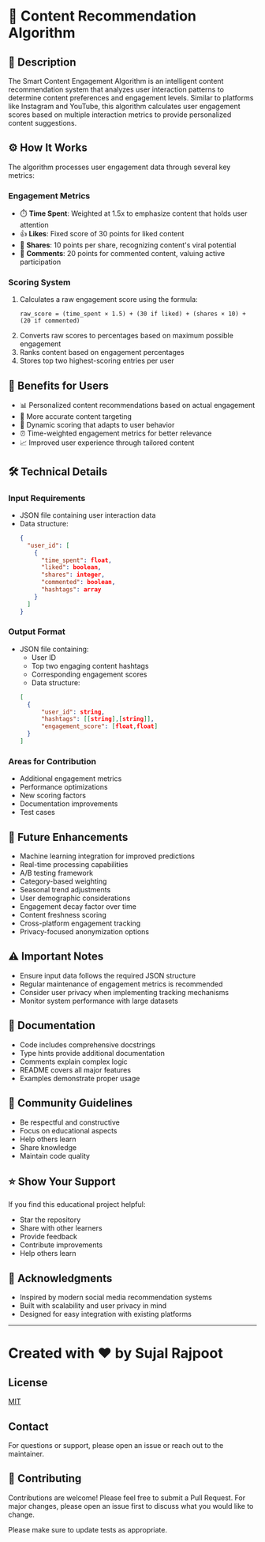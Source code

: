 # 🎯 Content Recommendation Algorithm

## 📝 Description
The Smart Content Engagement Algorithm is an intelligent content recommendation system that analyzes user interaction patterns to determine content preferences and engagement levels. Similar to platforms like Instagram and YouTube, this algorithm calculates user engagement scores based on multiple interaction metrics to provide personalized content suggestions.

## ⚙️ How It Works
The algorithm processes user engagement data through several key metrics:

### Engagement Metrics
- ⏱️ **Time Spent**: Weighted at 1.5x to emphasize content that holds user attention
- 👍 **Likes**: Fixed score of 30 points for liked content
- 🔄 **Shares**: 10 points per share, recognizing content's viral potential
- 💬 **Comments**: 20 points for commented content, valuing active participation

### Scoring System
1. Calculates a raw engagement score using the formula:
   ```
   raw_score = (time_spent × 1.5) + (30 if liked) + (shares × 10) + (20 if commented)
   ```
2. Converts raw scores to percentages based on maximum possible engagement
3. Ranks content based on engagement percentages
4. Stores top two highest-scoring entries per user

## 🎁 Benefits for Users
- 📊 Personalized content recommendations based on actual engagement
- 🎯 More accurate content targeting
- 🔄 Dynamic scoring that adapts to user behavior
- ⏰ Time-weighted engagement metrics for better relevance
- 📈 Improved user experience through tailored content

## 🛠️ Technical Details
### Input Requirements
- JSON file containing user interaction data
- Data structure:
  ```json
  {
    "user_id": [
      {
        "time_spent": float,
        "liked": boolean,
        "shares": integer,
        "commented": boolean,
        "hashtags": array
      }
    ]
  }
  ```

### Output Format
- JSON file containing:
  - User ID
  - Top two engaging content hashtags
  - Corresponding engagement scores
  - Data structure:
  ```json
  [
    {
        "user_id": string,
        "hashtags": [[string],[string]],
        "engagement_score": [float,float]
    }
  ]
  ```

### Areas for Contribution
- Additional engagement metrics
- Performance optimizations
- New scoring factors
- Documentation improvements
- Test cases

## 🚀 Future Enhancements
- Machine learning integration for improved predictions
- Real-time processing capabilities
- A/B testing framework
- Category-based weighting
- Seasonal trend adjustments
- User demographic considerations
- Engagement decay factor over time
- Content freshness scoring
- Cross-platform engagement tracking
- Privacy-focused anonymization options

## ⚠️ Important Notes
- Ensure input data follows the required JSON structure
- Regular maintenance of engagement metrics is recommended
- Consider user privacy when implementing tracking mechanisms
- Monitor system performance with large datasets

## 📖 Documentation
- Code includes comprehensive docstrings
- Type hints provide additional documentation
- Comments explain complex logic
- README covers all major features
- Examples demonstrate proper usage

## 👥 Community Guidelines
- Be respectful and constructive
- Focus on educational aspects
- Help others learn
- Share knowledge
- Maintain code quality

## ⭐ Show Your Support
If you find this educational project helpful:
- Star the repository
- Share with other learners
- Provide feedback
- Contribute improvements
- Help others learn

## 🙏 Acknowledgments
- Inspired by modern social media recommendation systems
- Built with scalability and user privacy in mind
- Designed for easy integration with existing platforms

---

# Created with ❤️ by **Sujal Rajpoot**

## License

[MIT](https://choosealicense.com/licenses/mit/)

## Contact
For questions or support, please open an issue or reach out to the maintainer.

## 🤝 Contributing

Contributions are welcome! Please feel free to submit a Pull Request. For major changes, please open an issue first to discuss what you would like to change.

Please make sure to update tests as appropriate.

